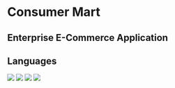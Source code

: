# Consumer Mart 



## Enterprise E-Commerce Application 



## Languages
![](https://img.shields.io/badge/FrontEnd-Angular-informational?style=flat&logo=<LOGO_NAME>&logoColor=white&color=5F7FF6)
![](https://img.shields.io/badge/Framework-.NET-informational?style=flat&logo=<LOGO_NAME>&logoColor=white&color=5F7FF6)
![](https://img.shields.io/badge/Database-SQLITE-informational?style=flat&logo=<LOGO_NAME>&logoColor=white&color=5F7FF6)
![](https://img.shields.io/badge/BackEnd-C-informational?style=flat&logo=<LOGO_NAME>&logoColor=white&color=5F7FF6)


